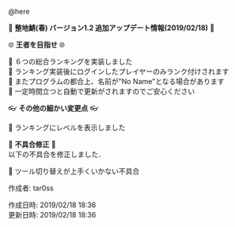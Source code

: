 @here 

:cherry_blossom:  **__整地鯖(春) バージョン1.2 追加アップデート情報(2019/02/18)__** :cherry_blossom:  


:globe_with_meridians: **__王者を目指せ__** :globe_with_meridians:   

:diamond_shape_with_a_dot_inside: ６つの総合ランキングを実装しました  
:diamond_shape_with_a_dot_inside: ランキング実装後にログインしたプレイヤーのみランク付けされます  
:diamond_shape_with_a_dot_inside: またプログラムの都合上、名前が"No Name"となる場合があります    
:diamond_shape_with_a_dot_inside: 一定時間立つと自動で更新がされますのでご安心ください    


:eyeglasses: **__その他の細かい変更点__** :eyeglasses:    

:diamond_shape_with_a_dot_inside: ランキングにレベルを表示しました  


:bow: **__不具合修正__** :bow:   
以下の不具合を修正しました．  

:diamond_shape_with_a_dot_inside: ツール切り替えが上手くいかない不具合



作成者: tar0ss  

作成日時: 2019/02/18 18:36  
更新日時: 2019/02/18 18:36  
